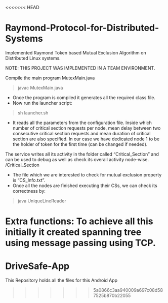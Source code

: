 <<<<<<< HEAD
# Raymond-Protocol-for-Distributed-Systems
Implemented Raymond Token based Mutual Exclusion Algorithm on Distributed Linux systems.

NOTE: THIS PROJECT WAS IMPLEMENTED IN A TEAM ENVIRONMENT.

Compile the main program MutexMain.java
> javac MutexMain.java
-  Once the program is compiled it generates all the required class file.
- Now run the launcher script:
> sh launcher.sh
- It reads all the parameters from the configuration file. Inside which number of critical section requests per node, mean delay between two consecutive critical section requests and mean duration of critical section are also specified. In our case we have dedicated node 1 to be the holder of token for the first time (can be changed if needed).

The service writes all its activity in the folder called “Critical_Section” and can be used to debug as well as check its overall activity node-wise.
<PATH>/Critical_Section
- The file which we are interested to check for mutual exclusion property is “CS_Info.txt”.
- Once all the nodes are finished executing their CSs, we can check its correctness by:

> java UniqueLineReader

Extra functions:
To achieve all this initially it created spanning tree using message passing using TCP.
=======
# DriveSafe-App
This Repository holds all the files for this Android App
>>>>>>> 5a0866c3aa940009a697c08d587525b870b22055
